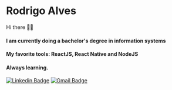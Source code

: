 # Rodrigo Alves

Hi there 👋🏻

#### I am currently doing a bachelor's degree in information systems

#### My favorite tools: ReactJS, React Native and NodeJS

#### Always learning.



[![Linkedin Badge](https://img.shields.io/badge/-Rodrigo%20Alves-blue?style=flat-square&logo=Linkedin&logoColor=white&link=https://www.linkedin.com/in/rodrigo-alves-dev/)](https://www.linkedin.com/in/rodrigo-alves-dev/) 
[![Gmail Badge](https://img.shields.io/badge/-rodrigocostabrasileiro@gmail.com-red?style=flat-square&logo=Gmail&logoColor=white&link=mailto:rodrigocostabrasileiro@gmail.com)](mailto:rodrigocostabrasileiro@gmail.com)
